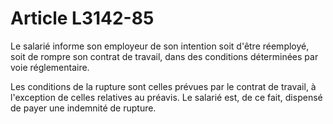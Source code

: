 # Article L3142-85

Le salarié informe son employeur de son intention soit d'être réemployé, soit de rompre son contrat de travail, dans des conditions déterminées par voie réglementaire.

Les conditions de la rupture sont celles prévues par le contrat de travail, à l'exception de celles relatives au préavis. Le salarié est, de ce fait, dispensé de payer une indemnité de rupture.